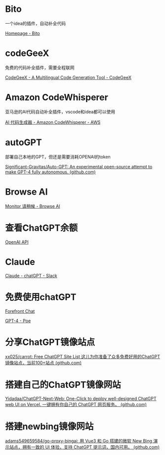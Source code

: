 # Bito

一个idea的插件，自动补全代码

[Homepage - Bito](https://bito.ai/)

# codeGeeX

免费的代码补全插件，需要全程联网

[CodeGeeX - A Multilingual Code Generation Tool - CodeGeeX](https://codegeex.cn/)

# Amazon CodeWhisperer

亚马逊的AI代码自动补全插件，vscode和idea都可以使用

[AI 代码生成器 - Amazon CodeWhisperer - AWS](https://aws.amazon.com/cn/codewhisperer/)

# autoGPT

部署自己本地的GPT，但还是需要消耗OPENAI的token

[Significant-Gravitas/Auto-GPT: An experimental open-source attempt to make GPT-4 fully autonomous. (github.com)](https://github.com/Significant-Gravitas/Auto-GPT)

# Browse AI

[Monitor 请稍候 - Browse AI](https://dashboard.browse.ai/robots/6cb8a1f9-ec45-4083-8d00-5ed0b8b24683/quick-setup)

# 查看ChatGPT余额

[OpenAI API](https://platform.openai.com/account/usage)

# Claude

[Claude - chatGPT - Slack](https://app.slack.com/client/T0531P65Q5D/D053JSQU2BE)

# 免费使用chatGPT

[Forefront Chat](https://chat.forefront.ai/)

[GPT-4 - Poe](https://poe.com/universal_link_page?displayName=GPT-4)

# 分享ChatGPT镜像站点

[xx025/carrot: Free ChatGPT Site List 这儿为你准备了众多免费好用的ChatGPT镜像站点，当前100+站点 (github.com)](https://github.com/xx025/carrot)

# 搭建自己的ChatGPT镜像网站

[Yidadaa/ChatGPT-Next-Web: One-Click to deploy well-designed ChatGPT web UI on Vercel. 一键拥有你自己的 ChatGPT 网页服务。 (github.com)](https://github.com/Yidadaa/ChatGPT-Next-Web)

# 搭建newbing镜像网站

[adams549659584/go-proxy-bingai: 用 Vue3 和 Go 搭建的微软 New Bing 演示站点，拥有一致的 UI 体验，支持 ChatGPT 提示词，国内可用。 (github.com)](https://github.com/adams549659584/go-proxy-bingai)